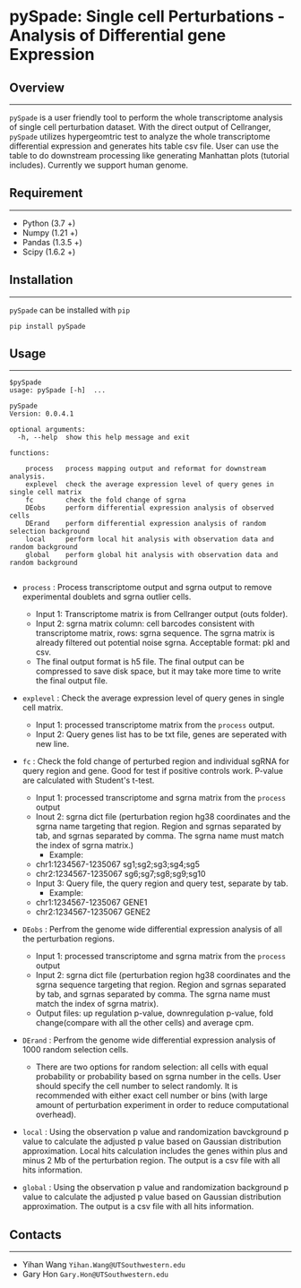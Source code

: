 # pySpade: Single cell Perturbations - Analysis of Differential gene Expression

## Overview
_________
`pySpade` is a user friendly tool to perform the whole transcriptome analysis of single cell perturbation dataset. With the direct output of Cellranger, `pySpade` utilizes hypergeomtric test to analyze the whole transcriptome differential expression and generates hits table csv file. User can use the table to do downstream processing like generating Manhattan plots (tutorial includes). Currently we support human genome.     

## Requirement
_________
* Python (3.7 +)
* Numpy (1.21 +)
* Pandas (1.3.5 +)
* Scipy (1.6.2 +)

## Installation
________
`pySpade` can be installed with `pip`

```shell
pip install pySpade
```

## Usage
________
```
$pySpade
usage: pySpade [-h]  ...

pySpade 
Version: 0.0.4.1

optional arguments:
  -h, --help  show this help message and exit

functions:
  
    process   process mapping output and reformat for downstream analysis.
    explevel  check the average expression level of query genes in single cell matrix
    fc        check the fold change of sgrna
    DEobs     perform differential expression analysis of observed cells
    DErand    perform differential expression analysis of random selection background
    local     perform local hit analysis with observation data and random background
    global    perform global hit analysis with observation data and random background
    
```

* `process` : Process transcriptome output and sgrna output to remove experimental doublets and sgrna outlier cells.
    * Input 1: Transcriptome matrix is from Cellranger output (outs folder).
    * Input 2: sgrna matrix column: cell barcodes consistent with transcriptome matrix, rows: sgrna sequence. The sgrna matrix is already filtered out potential noise sgrna. Acceptable format: pkl and csv.
    * The final output format is h5 file. The final output can be compressed to save disk space, but it may take more time to write the final output file.


* `explevel` : Check the average expression level of query genes in single cell matrix.
    * Input 1: processed transcriptome matrix from the `process` output.
    * Input 2: Query genes list has to be txt file, genes are seperated with new line.


* `fc` : Check the fold change of perturbed region and individual sgRNA for query region and gene. Good for test if positive controls work. P-value are calculated with Student's t-test.
    * Input 1: processed transcriptome and sgrna matrix from the `process` output
    * Inout 2: sgrna dict file (perturbation region hg38 coordinates and the sgrna name targeting that region. Region and sgrnas separated by tab, and sgrnas separated by comma. The sgrna name must match the index of sgrna matrix.)
        * Example:
	* chr1:1234567-1235067    sg1;sg2;sg3;sg4;sg5
	* chr2:1234567-1235067    sg6;sg7;sg8;sg9;sg10
    * Input 3: Query file, the query region and query test, separate by tab.
        * Example:
	* chr1:1234567-1235067    GENE1
	* chr2:1234567-1235067    GENE2


* `DEobs` : Perfrom the genome wide differential expression analysis of all the perturbation regions.
    * Input 1: processed transcriptome and sgrna matrix from the `process` output
    * Input 2: sgrna dict file (perturbation region hg38 coordinates and the sgrna sequence targeting that region. Region and sgrnas separated by tab, and  sgrnas separated by comma. The sgrna name must match the index of sgrna matrix).
    * Output files: up regulation p-value, downregulation p-value, fold change(compare with all the other cells) and average cpm.


* `DErand` : Perfrom the genome wide differential expression analysis of 1000 random selection cells.
    * There are two options for random selection: all cells with equal probability or probability based on sgrna number in the cells. User should specify the cell number to select randomly. It is recommended with either exact cell number or bins (with large amount of perturbation experiment in order to reduce computational overhead).


* `local` : Using the observation p value and randomization bavckground p value to calculate the adjusted p value based on Gaussian distribution approximation. Local hits calculation includes the genes within plus and minus 2 Mb of the perturbation region. The output is a csv file with all hits information.


* `global` : Using the observation p value and randomization background p value to calculate the adjusted p value based on Gaussian distribution approximation. The output is a csv file with all hits information. 


## Contacts
_______
* Yihan Wang `Yihan.Wang@UTSouthwestern.edu`
* Gary Hon `Gary.Hon@UTSouthwestern.edu`

